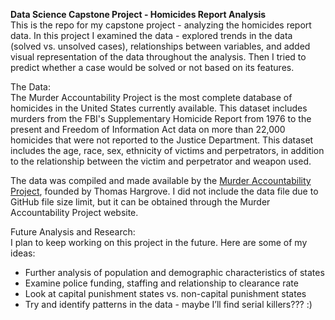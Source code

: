 __Data Science Capstone Project - Homicides Report Analysis__  
This is the repo for my capstone project - analyzing the homicides report data. In this project I examined the data - explored trends in the data (solved vs. unsolved cases), relationships between variables, and added visual representation of the data throughout the analysis. Then I tried to predict whether a case would be solved or not based on its features.

The Data:  
The Murder Accountability Project is the most complete database of homicides in the United States currently available. This dataset includes murders from the FBI's Supplementary Homicide Report from 1976 to the present and Freedom of Information Act data on more than 22,000 homicides that were not reported to the Justice Department. This dataset includes the age, race, sex, ethnicity of victims and perpetrators, in addition to the relationship between the victim and perpetrator and weapon used.

The data was compiled and made available by the [Murder Accountability Project](http://www.murderdata.org/), founded by Thomas Hargrove. I did not include the data file due to GitHub file size limit, but it can be obtained through the Murder Accountability Project website.

Future Analysis and Research:  
I plan to keep working on this project in the future. Here are some of my ideas:
* Further analysis of population and demographic characteristics of states
* Examine police funding, staffing and relationship to clearance rate
* Look at capital punishment states vs. non-capital punishment states
* Try and identify patterns in the data - maybe I’ll find serial killers??? :) 
